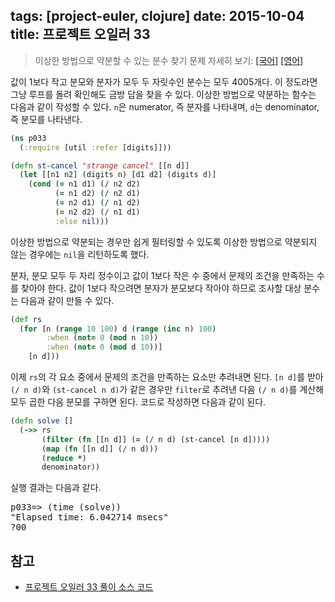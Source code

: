 tags: [project-euler, clojure]
date: 2015-10-04
title: 프로젝트 오일러 33
---
> 이상한 방법으로 약분할 수 있는 분수 찾기
> 문제 자세히 보기: [[국어]](http://euler.synap.co.kr/prob_detail.php?id=33) [[영어]](https://projecteuler.net/problem=33)

값이 1보다 작고 분모와 분자가 모두 두 자릿수인 분수는 모두 4005개다. 이 정도라면 그냥 루프를 돌려 확인해도 금방 답을 찾을 수 있다. 이상한 방법으로 약분하는 함수는 다음과 같이 작성할 수 있다. `n`은 numerator, 즉 분자를 나타내며, `d`는 denominator, 즉 분모를 나타낸다.<!--more-->

```clojure
(ns p033
  (:require [util :refer [digits]]))

(defn st-cancel "strange cancel" [[n d]]
  (let [[n1 n2] (digits n) [d1 d2] (digits d)]
    (cond (= n1 d1) (/ n2 d2)
          (= n1 d2) (/ n2 d1)
          (= n2 d1) (/ n1 d2)
          (= n2 d2) (/ n1 d1)
          :else nil)))
```

이상한 방법으로 약분되는 경우만 쉽게 필터링할 수 있도록 이상한 방법으로 약분되지 않는 경우에는 `nil`을 리턴하도록 했다.

분자, 분모 모두 두 자리 정수이고 값이 1보다 작은 수 중에서 문제의 조건을 만족하는 수를 찾아야 한다. 값이 1보다 작으려면 분자가 분모보다 작아야 하므로 조사할 대상 분수는 다음과 같이 만들 수 있다.

```clojure
(def rs
  (for [n (range 10 100) d (range (inc n) 100)
        :when (not= 0 (mod n 10))
        :when (not= 0 (mod d 10))]
    [n d]))
```

이제 `rs`의 각 요소 중에서 문제의 조건을 만족하는 요소만 추려내면 된다. `[n d]`를 받아 `(/ n d)`와 `(st-cancel n d)`가 같은 경우만 `filter`로 추려낸 다음 `(/ n d)`를 계산해 모두 곱한 다음 분모를 구하면 된다. 코드로 작성하면 다음과 같이 된다.

```clojure
(defn solve []
  (->> rs
       (filter (fn [[n d]] (= (/ n d) (st-cancel [n d]))))
       (map (fn [[n d]] (/ n d)))
       (reduce *)
       denominator))
```

실행 결과는 다음과 같다.

<pre class="console">p033=> (time (solve))
"Elapsed time: 6.042714 msecs"
?00
</pre>

## 참고
* [프로젝트 오일러 33 풀이 소스 코드](https://github.com/ntalbs/euler/blob/master/src/p033.clj)

